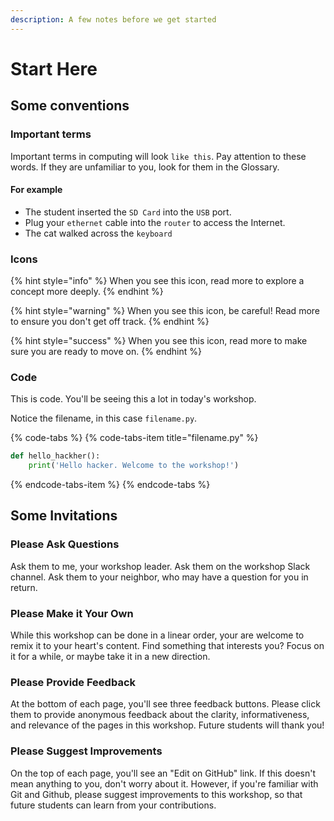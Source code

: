 ```yaml
---
description: A few notes before we get started
---
```


# Start Here

## Some conventions

### Important terms

Important terms in computing will look `like this`. Pay attention to these words. If they are unfamiliar to you, look for them in the Glossary.

#### For example

* The student inserted the `SD Card` into the `USB` port.
* Plug your `ethernet` cable into the `router` to access the Internet.
* The cat walked across the `keyboard`

### Icons

{% hint style="info" %}
When you see this icon, read more to explore a concept more deeply.
{% endhint %}

{% hint style="warning" %}
When you see this icon, be careful! Read more to ensure you don't get off track.
{% endhint %}

{% hint style="success" %}
When you see this icon, read more to make sure you are ready to move on.
{% endhint %}

### Code

This is code. You'll be seeing this a lot in today's workshop.

Notice the filename, in this case `filename.py`.

{% code-tabs %}
{% code-tabs-item title="filename.py" %}
```python
def hello_hackher():
    print('Hello hacker. Welcome to the workshop!')
```
{% endcode-tabs-item %}
{% endcode-tabs %}

## Some Invitations

### Please Ask Questions

Ask them to me, your workshop leader. Ask them on the workshop Slack channel. Ask them to your neighbor, who may have a question for you in return.

### Please Make it Your Own

While this workshop can be done in a linear order, your are welcome to remix it to your heart's content. Find something that interests you? Focus on it for a while, or maybe take it in a new direction.

### Please Provide Feedback

At the bottom of each page, you'll see three feedback buttons. Please click them to provide anonymous feedback about the clarity, informativeness, and relevance of the pages in this workshop. Future students will thank you!

### Please Suggest Improvements

On the top of each page, you'll see an "Edit on GitHub" link. If this doesn't mean anything to you, don't worry about it. However, if you're familiar with Git and Github, please suggest improvements to this workshop, so that future students can learn from your contributions.

